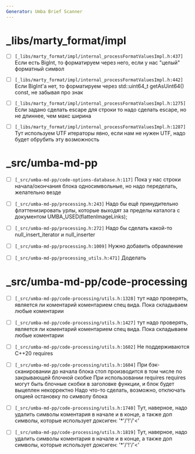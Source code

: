 ```yaml
---
Generator: Umba Brief Scanner
---
```


# _libs/marty_format/impl

- [ ] `[_libs/marty_format/impl/internal_processFormatValuesImpl.h:437]`
  Если есть BigInt, то форматируем через него, если у нас "целый" форматный
  символ

- [ ] `[_libs/marty_format/impl/internal_processFormatValuesImpl.h:442]`
  Если BigInt'а нет, то форматируем через std::uint64_t getAsUint64() const, не
  забывая про знак

- [ ] `[_libs/marty_format/impl/internal_processFormatValuesImpl.h:1275]`
  Если задано сделать escape для строки то надо сделать escape, но не длиннее,
  чем макс ширина

- [ ] `[_libs/marty_format/impl/internal_processFormatValuesImpl.h:1287]`
  Тут используем UTF итераторы явно, если нам не нужен UTF, надо будет обрубить
  эту возможность



# _src/umba-md-pp

- [ ] `[_src/umba-md-pp/code-options-database.h:117]`
  Пока у нас строки начала/окончания блока односимвольные, но надо переделать,
  желательно везде

- [ ] `[_src/umba-md-pp/processing.h:243]`
  Надо бы ещё принудительно флэттенизировать урлы, которые выходят за пределы
  каталога с документом UMBA_USED(flattenImageLinks);

- [ ] `[_src/umba-md-pp/processing.h:272]`
  Надо бы сделать какой-то null_insert_iterator и null_inserter

- [ ] `[_src/umba-md-pp/processing.h:1009]`
  Нужно добавить обрамление

- [ ] `[_src/umba-md-pp/processing_utils.h:471]`
  Доделать



# _src/umba-md-pp/code-processing

- [ ] `[_src/umba-md-pp/code-processing/utils.h:1328]`
  тут надо проверять, является ли коментарий коментарием спец вида. Пока
  складываем любые коментарии

- [ ] `[_src/umba-md-pp/code-processing/utils.h:1427]`
  тут надо проверять, является ли коментарий коментарием спец вида. Пока
  складываем любые коментарии

- [ ] `[_src/umba-md-pp/code-processing/utils.h:1602]`
  Не поддерживаются C++20 requires

- [ ] `[_src/umba-md-pp/code-processing/utils.h:1604]`
  При бэк-сканировании до начала блока стоп производится в том числе по
  закрывающей блочной скобке При использовании requires requires могут быть
  блочные скобки в заголовке функции, и блок будет выцеплен некорректно Надо
  что-то сделать, возможно, отключать опцией остановку по символу блока

- [ ] `[_src/umba-md-pp/code-processing/utils.h:1740]`
  Тут, наверное, надо удалить символы коментария в начале и в конце, а также доп
  символы, которые использует доксиген: '*'/'!'/'<'

- [ ] `[_src/umba-md-pp/code-processing/utils.h:1819]`
  Тут, наверное, надо удалить символы коментария в начале и в конце, а также доп
  символы, которые использует доксиген: '*'/'!'/'<'

